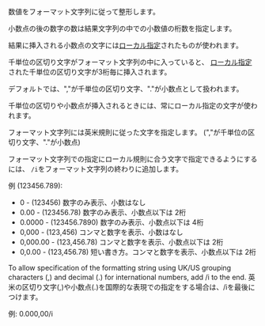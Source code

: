 数値をフォーマット文字列に従って整形します。

小数点の後の数字の数は結果文字列の中での小数値の桁数を指定します。

結果に挿入される小数点の文字には<u>ローカル指定</u>されたものが使われます。

千単位の区切り文字がフォーマット文字列の中に入っていると、
<u>ローカル指定</u>された千単位の区切り文字が3桁毎に挿入されます。

デフォルトでは、","が千単位の区切り文字、"."が小数点として扱われます。

千単位の区切りや小数点が挿入されるときには、常にローカル指定の文字が使われます。

フォーマット文字列には英米規則に従った文字を指定します。
(","が千単位の区切り文字、"."が小数点)

フォーマット文字列での指定にローカル規則に合う文字で指定できるようにするには、
<code>/i</code>をフォーマット文字列の終わりに追加します。

例 (123456.789):

* 0 - (123456) 数字のみ表示、小数はなし<br>
* 0.00 - (123456.78) 数字のみ表示、小数点以下は 2桁<br>
* 0.0000 - (123456.7890) 数字のみ表示、小数点以下は 4桁<br>
* 0,000 - (123,456) コンマと数字を表示、小数はなし<br>
* 0,000.00 - (123,456.78) コンマと数字を表示、小数点以下は 2桁<br>
* 0,0.00 - (123,456.78) 短い書き方。コンマと数字を表示、小数点以下は 2桁<br>

To allow specification of the formatting string using UK/US grouping characters (,) and decimal (.) for international numbers, add /i to the end.
英米の区切り文字(,)や小数点(.)を国際的な表現での指定をする場合は、/iを最後につけます。

例: 0.000,00/i

